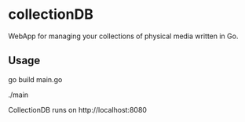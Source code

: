 # collectionDB
WebApp for managing your collections of physical media written in Go.

## Usage

go build main.go

./main

CollectionDB runs on http://localhost:8080
